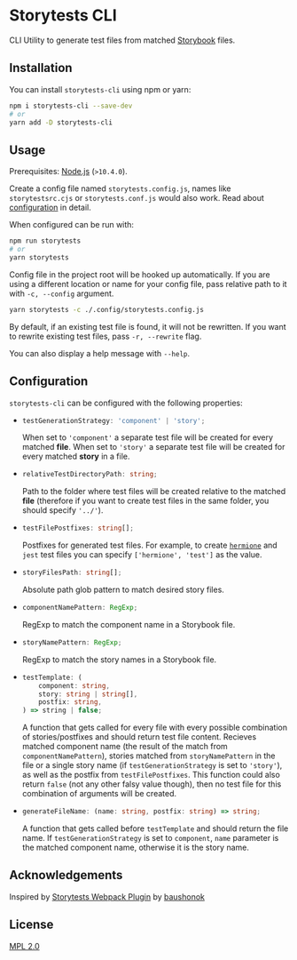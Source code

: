 # Storytests CLI

CLI Utility to generate test files from matched [Storybook](https://storybook.js.org/) files.

## Installation

You can install `storytests-cli` using npm or yarn:

```bash
npm i storytests-cli --save-dev
# or
yarn add -D storytests-cli
```

## Usage

Prerequisites: [Node.js](https://nodejs.org/en/) (`>10.4.0`).

Create a config file named `storytests.config.js`, names like `storytestsrc.cjs` or `storytests.conf.js` would also work. Read about [configuration](#configuration) in detail.

When configured can be run with:

```bash
npm run storytests
# or
yarn storytests
```

Config file in the project root will be hooked up automatically. If you are using a different location or name for your config file, pass relative path to it with `-c, --config` argument.

```bash
yarn storytests -c ./.config/storytests.config.js
```

By default, if an existing test file is found, it will not be rewritten. If you want to rewrite existing test files, pass `-r, --rewrite` flag.

You can also display a help message with `--help`.

## Configuration

`storytests-cli` can be configured with the following properties:

-   ```ts
    testGenerationStrategy: 'component' | 'story';
    ```

    When set to `'component'` a separate test file will be created for every matched **file**. When set to `'story'` a separate test file will be created for every matched **story** in a file.

-   ```ts
    relativeTestDirectoryPath: string;
    ```

    Path to the folder where test files will be created relative to the matched **file** (therefore if you want to create test files in the same folder, you should specify `'../'`).

-   ```ts
    testFilePostfixes: string[];
    ```

    Postfixes for generated test files. For example, to create [`hermione`](https://github.com/gemini-testing/hermione) and `jest` test files you can specify `['hermione', 'test']` as the value.

-   ```ts
    storyFilesPath: string[];
    ```

    Absolute path glob pattern to match desired story files.

-   ```ts
    componentNamePattern: RegExp;
    ```

    RegExp to match the component name in a Storybook file.

-   ```ts
    storyNamePattern: RegExp;
    ```

    RegExp to match the story names in a Storybook file.

-   ```ts
    testTemplate: (
        component: string,
        story: string | string[],
        postfix: string,
    ) => string | false;
    ```

    A function that gets called for every file with every possible combination of stories/postfixes and should return test file content. Recieves matched component name (the result of the match from `componentNamePattern`), stories matched from `storyNamePattern` in the file or a single story name (if `testGenerationStrategy` is set to `'story'`), as well as the postfix from `testFilePostfixes`. This function could also return `false` (not any other falsy value though), then no test file for this combination of arguments will be created.

-   ```ts
    generateFileName: (name: string, postfix: string) => string;
    ```

    A function that gets called before `testTemplate` and should return the file name. If `testGenerationStrategy` is set to `component`, `name` parameter is the matched component name, otherwise it is the story name.

## Acknowledgements

Inspired by [Storytests Webpack Plugin](https://github.com/yandex/storytests-webpack-plugin) by [baushonok](https://github.com/baushonok)

## License

[MPL 2.0](/LICENSE)
